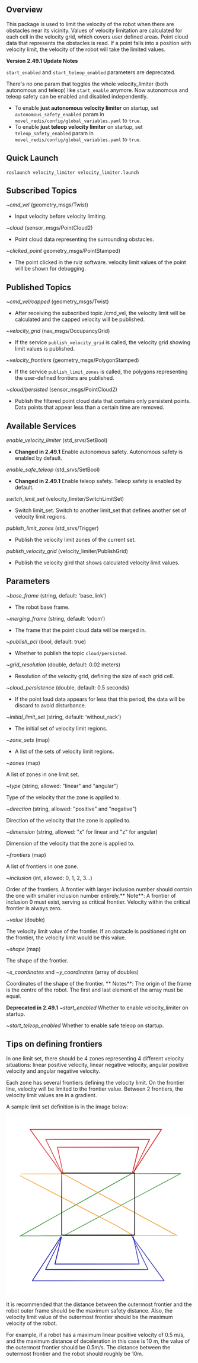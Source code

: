 ## Overview

This package is used to limit the velocity of the robot when there are obstacles near its vicinity. Values of velocity limitation are calculated for each cell in the velocity grid, which covers user defined areas. Point cloud data that represents the obstacles is read. If a point falls into a position with velocity limit, the velocity of the robot will take the limited values.


>>>
**Version 2.49.1 Update Notes**

`start_enabled` and `start_teleop_enabled` parameters are deprecated.

There's no one param that toggles the whole velocity_limiter (both autonomous and teleop) like `start_enable` anymore. Now autonomous and teleop safety can be enabled and disabled independently.

  - To enable **just autonomous velocity limiter** on startup, set `autonomous_safety_enabled` param in `movel_redis/config/global_variables.yaml` to `true`.
  - To enable **just teleop velocity limiter** on startup, set `teleop_safety_enabled` param in `movel_redis/config/global_variables.yaml` to `true`.
>>>

## Quick Launch

```
roslaunch velocity_limiter velocity_limiter.launch
```

## Subscribed Topics

*~cmd_vel* (geometry_msgs/Twist)

* Input velocity before velocity limiting.

*~cloud* (sensor_msgs/PointCloud2)

* Point cloud data representing the surrounding obstacles.

*~clicked_point* geometry_msgs/PointStamped)

* The point clicked in the rviz software. velocity limit values of the point will be shown for debugging.

## Published Topics

*~cmd_vel/capped* (geometry_msgs/Twist)

* After receiving the subscribed topic /cmd_vel, the velocity limit will be calculated and the capped velocity will be published.

*~velocity_grid* (nav_msgs/OccupancyGrid)

* If the service ```publish_velocity_grid``` is called, the velocity grid showing limit values is published.

*~velocity_frontiers* (geometry_msgs/PolygonStamped)

* If the service ```publish_limit_zones``` is called, the polygons representing the user-defined frontiers are published.

*~cloud/persisted* (sensor_msgs/PointCloud2)

* Publish the filtered point cloud data that contains only persistent points. Data points that appear less than a certain time are removed.

## Available Services

*enable_velocity_limiter* (std_srvs/SetBool)

* **Changed in 2.49.1** Enable autonomous safety. Autonomous safety is enabled by default.

*enable_safe_teleop* (std_srvs/SetBool)

* **Changed in 2.49.1** Enable teleop safety. Teleop safety is enabled by default.

*switch_limit_set* (velocity_limiter/SwitchLimitSet)

* Switch limit_set. Switch to another limit_set that defines another set of velocity limit regions.

*publish_limit_zones* (std_srvs/Trigger)

* Publish the velocity limit zones of the current set.

*publish_velocity_grid* (velocity_limiter/PublishGrid)

* Publish the velocity gird that shows calculated velocity limit values.
## Parameters

*~base_frame* (string, default: ‘base_link’)

* The robot base frame.

*~merging_frame* (string, default: ‘odom’)

* The frame that the point cloud data will be merged in.

*~publish_pcl* (bool, default: true)

* Whether to publish the topic ```cloud/persisted```.

*~grid_resolution* (double, default: 0.02 meters)

* Resolution of the velocity grid, defining the size of each grid cell.

*~cloud_persistence* (double, default: 0.5 seconds)

* If the point loud data appears for less that this period, the data will be discard to avoid disturbance.

*~initial_limit_set* (string, default: ‘without_rack’)

* The initial set of velocity limit regions.

*~zone_sets* (map)

* A list of the sets of velocity limit regions.

*~zones* (map)

A list of zones in one limit set.

*~type* (string, allowed: "linear" and "angular")

Type of the velocity that the zone is applied to.

*~direction* (string, allowed: "positive" and "negative")

Direction of the velocity that the zone is applied to.

*~dimension* (string, allowed: "x" for linear and "z" for angular)

Dimension of the velocity that the zone is applied to.

*~frontiers* (map)

A list of frontiers in one zone.

*~inclusion* (int, allowed: 0, 1, 2, 3...)

Order of the frontiers. A frontier with larger inclusion number should contain the one with smaller inclusion  number entirely.** Note**: A frontier of inclusion 0 must exist, serving as critical frontier. Velocity within the critical frontier is always zero.

*~value* (double)

The velocity limit value of the frontier. If an obstacle is positioned right on the frontier, the velocity limit would be this value.

*~shape* (map)

The shape of the frontier. 

*~x_coordinates* and *~y_coordinates* (array of doubles)

Coordinates of the shape of the frontier. ** Notes**: The origin of the frame is the centre of the robot. The first and last element of the array must be equal.

>>>
**Deprecated in 2.49.1**
*~start_enabled*
Whether to enable velocity_limiter on startup.

*~start_teleop_enabled*
Whether to enable safe teleop on startup.
>>>


## Tips on defining frontiers

In one limit set, there should be 4 zones representing 4 different velocity situations: linear positive velocity, linear negative velocity, angular positive velocity and angular negative velocity. 

Each zone has several frontiers defining the velocity limit. On the frontier line, velocity will be limited to the frontier value. Between 2 frontiers, the velocity limit values are in a gradient. 

A sample limit set definition is in the image below: 

![Zone3.jpeg](docs/images/279281985-Zone3.jpeg)

It is recommended that the distance between the outermost frontier and the robot outer frame should be the maximum safety distance. Also, the velocity limit value of the outermost frontier should be the maximum velocity of the robot.

For example, if a robot has a maximum linear positive velocity of 0.5 m/s, and the maximum distance of deceleration in this case is 10 m, the value of the outermost frontier should be 0.5m/s. The distance between the outermost frontier and the robot should roughly be 10m.
